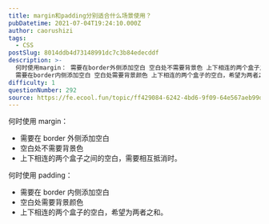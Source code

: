 ```yaml
---
title: margin和padding分别适合什么场景使用？
pubDatetime: 2021-07-04T19:24:10.000Z
author: caorushizi
tags:
  - CSS
postSlug: 8014ddb4d73148991dc7c3b84edecddf
description: >-
  何时使用margin： 需要在border外侧添加空白 空白处不需要背景色 上下相连的两个盒子之间的空白，需要相互抵消时。 何时使用padding：
  需要在border内侧添加空白 空白处需要背景颜色 上下相连的两个盒子的空白，希望为两者之和。
difficulty: 1
questionNumber: 292
source: https://fe.ecool.fun/topic/ff429084-6242-4bd6-9f09-64e567aeb99d
---
```


何时使用 margin：

- 需要在 border 外侧添加空白
- 空白处不需要背景色
- 上下相连的两个盒子之间的空白，需要相互抵消时。

何时使用 padding：

- 需要在 border 内侧添加空白
- 空白处需要背景颜色
- 上下相连的两个盒子的空白，希望为两者之和。
